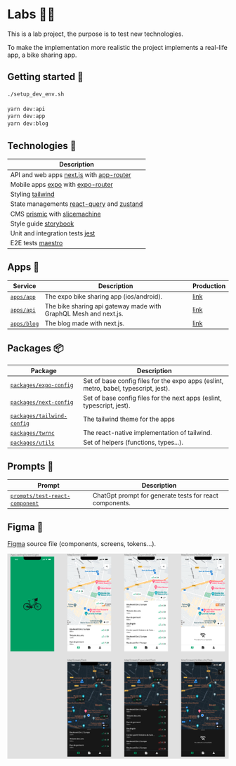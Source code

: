 # Labs 🧑‍🔬

This is a lab project, the purpose is to test new technologies.

To make the implementation more realistic the project implements a real-life app, a bike sharing app.

## Getting started 🏁

```bash
./setup_dev_env.sh

yarn dev:api
yarn dev:app
yarn dev:blog
```

## Technologies 🚀

| Description                                                                                                      |
| ---------------------------------------------------------------------------------------------------------------- |
| API and web apps [next.js](https://nextjs.org/) with [app-router](https://nextjs.org/docs/app)                   |
| Mobile apps [expo](https://docs.expo.dev/) with [expo-router](https://expo.github.io/router/docs/)               |
| Styling [tailwind](https://tailwindcss.com/)                                                                     |
| State managements [react-query](https://tanstack.com/query/v3/) and [zustand](https://github.com/pmndrs/zustand) |
| CMS [prismic](https://prismic.io/) with [slicemachine](https://prismic.io/slice-machine)                         |
| Style guide [storybook](https://storybook.js.org/)                                                               |
| Unit and integration tests [jest](https://jestjs.io/)                                                            |
| E2E tests [maestro](https://maestro.mobile.dev/)                                                                 |

## Apps 📱

| Service                              | Description                                                      | Production                                             |
| ------------------------------------ | ---------------------------------------------------------------- | ------------------------------------------------------ |
| [`apps/app`](./apps/app/README.md)   | The expo bike sharing app (ios/android).                         | [link](https://expo.dev/@nicolas-godefroy-dev/ng-bike) |
| [`apps/api`](./apps/api/README.md)   | The bike sharing api gateway made with GraphQL Mesh and next.js. | [link](https://ng-bike-api.vercel.app/api/graphql)     |
| [`apps/blog`](./apps/blog/README.md) | The blog made with next.js.                                      | [link](https://ng-bike-blog.vercel.app)                |

## Packages 📦

| Package                                                            | Description                                                                          |
| ------------------------------------------------------------------ | ------------------------------------------------------------------------------------ |
| [`packages/expo-config`](./packages/expo-config/README.md)         | Set of base config files for the expo apps (eslint, metro, babel, typescript, jest). |
| [`packages/next-config`](./packages/next-config/README.md)         | Set of base config files for the next apps (eslint, typescript, jest).               |
| [`packages/tailwind-config`](./packages/tailwind-config/README.md) | The tailwind theme for the apps                                                      |
| [`packages/twrnc`](./packages/twrnc/README.md)                     | The react-native implementation of tailwind.                                         |
| [`packages/utils`](./packages/utils/README.md)                     | Set of helpers (functions, types...).                                                |

## Prompts 🤖

| Prompt                                                                | Description                                             |
| --------------------------------------------------------------------- | ------------------------------------------------------- |
| [`prompts/test-react-component`](./prompts/test-react-component.txt) | ChatGpt prompt for generate tests for react components. |

## Figma 🎨

[Figma](https://www.figma.com/file/STwur9wHa2T9eXOTIygLrh/expo-bike-sharing?node-id=0%3A1) source file (components, screens, tokens...).

![Figma source](./docs/figma.png?raw=true)
